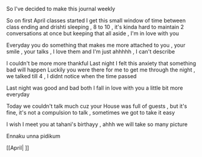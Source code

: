 
So I've decided to make this journal weekly

So on first April classes started 
I get this small window of time between class ending and drishti sleeping , 8 to 10 , it's kinda hard to maintain 2 conversations at once but keeping that all aside , I'm in love with you

Everyday you do something that makes me more attached to you , your smile , your talks , I love them and I'm just ahhhhh , I can't describe

I couldn't be more more thankful 
Last night I felt this anxiety that something bad will happen 
Luckily you were there for me to get me through the night , we talked till 4 , I didnt notice when the time passed 

Last night was good and bad both
I fall in love with you a little bit more everyday

Today we couldn't talk much cuz your House was full of guests , but it's fine, it's not a compulsion to talk , sometimes we got to take it easy

I wish I meet you at tahani's birthayy , ahhh we will take so many picture 

Ennaku unna pidikum

[[April| ]]